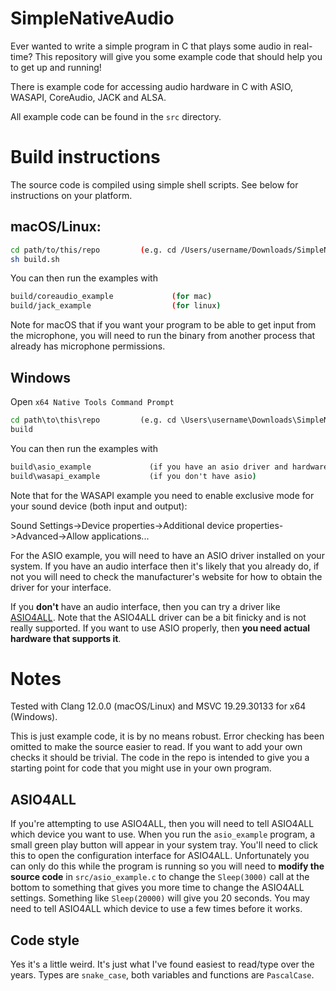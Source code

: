 # SimpleNativeAudio
Ever wanted to write a simple program in C that plays some audio in real-time?
This repository will give you some example code that should help you to get up
and running!

There is example code for accessing audio hardware in C with ASIO, WASAPI,
CoreAudio, JACK and ALSA.

All example code can be found in the `src` directory.

# Build instructions

The source code is compiled using simple shell scripts. See below for
instructions on your platform.

## macOS/Linux:

```bash
cd path/to/this/repo         (e.g. cd /Users/username/Downloads/SimpleNativeAudio)
sh build.sh
```

You can then run the examples with

```bash
build/coreaudio_example             (for mac)
build/jack_example                  (for linux)
```

Note for macOS that if you want your program to be able to get input from the
microphone, you will need to run the binary from another process that already
has microphone permissions.

## Windows

Open `x64 Native Tools Command Prompt`

```cmd
cd path\to\this\repo         (e.g. cd \Users\username\Downloads\SimpleNativeAudio)
build
```

You can then run the examples with

```cmd
build\asio_example             (if you have an asio driver and hardware)
build\wasapi_example           (if you don't have asio)
```

Note that for the WASAPI example you need to enable exclusive mode for your
sound device (both input and output):

Sound Settings->Device properties->Additional device properties->Advanced->Allow applications...

For the ASIO example, you will need to have an ASIO driver installed on your
system. If you have an audio interface then it's likely that you already do, if
not you will need to check the manufacturer's website for how to obtain the
driver for your interface.

If you **don't** have an audio interface, then you can try a driver like
[ASIO4ALL](https://www.asio4all.org). Note that the ASIO4ALL driver can be a bit
finicky and is not really supported. If you want to use ASIO properly, then
**you need actual hardware that supports it**. 

# Notes

Tested with Clang 12.0.0 (macOS/Linux) and MSVC 19.29.30133 for x64 (Windows).

This is just example code, it is by no means robust. Error checking has been
omitted to make the source easier to read. If you want to add your own checks
it should be trivial. The code in the repo is intended to give you a starting
point for code that you might use in your own program.

## ASIO4ALL

If you're attempting to use ASIO4ALL, then you will need to tell ASIO4ALL which
device you want to use. When you run the `asio_example` program, a small green
play button will appear in your system tray. You'll need to click this to open
the configuration interface for ASIO4ALL. Unfortunately you can only do this
while the program is running so you will need to **modify the source code** in
`src/asio_example.c` to change the `Sleep(3000)` call at the bottom to something
that gives you more time to change the ASIO4ALL settings. Something like
`Sleep(20000)` will give you 20 seconds. You may need to tell ASIO4ALL which
device to use a few times before it works.

## Code style

Yes it's a little weird. It's just what I've found easiest to read/type over the years.
Types are `snake_case`, both variables and functions are `PascalCase`.
